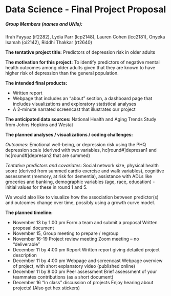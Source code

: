 Data Science - Final Project Proposal
================

##### Group Members (names and UNIs):

Ifrah Fayyaz (if2282), Lydia Parr (lcp2148), Lauren Cohen (lcc2181),
Onyeka Isamah (oi2142), Riddhi Thakkar (rt2640)

**The tentative project title:** Predictors of depression risk in older
adults

**The motivation for this project:** To identify predictors of negative
mental health outcomes among older adults given that they are known to
have higher risk of depression than the general population.

**The intended final products:**

-   Written report
-   Webpage that includes an “about” section, a dashboard page that
    includes visualizations and exploratory statistical analyses
-   A 2-minute narrated screencast that illustrates our project

**The anticipated data sources:** National Health and Aging Trends Study
from Johns Hopkins and Westat

**The planned analyses / visualizations / coding challenges:**

*Outcomes*: Emotional well-being, or depression risk using the PHQ
depression scale (derived with two variables, hc\[round\#\]depresan1 and
hc\[round\#\]depresan2 that are summed)

*Tentative predictors and covariates*: Social network size, physical
health score (derived from summed cardio exercise and walk variables),
cognitive assessment (memory, at risk for dementia), assistance with
ADLs like groceries and banking, demographic variables (age, race,
education) - initial values for these in round 1 and 5.

We would also like to visualize how the association between predictor(s)
and outcomes change over time, possibly using a growth curve model.

**The planned timeline:**

-   November 13 by 1:00 pm Form a team and submit a proposal Written
    proposal document
-   November 15, Group meeting to prepare / regroup
-   November 16-19 Project review meeting Zoom meeting – no
    “deliverable”
-   December 11 by 4:00 pm Report Written report giving detailed project
    description
-   December 11 by 4:00 pm Webpage and screencast Webpage overview of
    project, with short explanatory video (published online)
-   December 11 by 8:00 pm Peer assessment Brief assessment of your
    teammates contributions (as a short document)
-   December 16 “In class” discussion of projects Enjoy hearing about
    projects! (Also get hex stickers)
